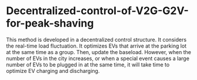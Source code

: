 # Decentralized-control-of-V2G-G2V-for-peak-shaving
This method is developed in a decentralized control structure. 
It considers the real-time load fluctuation. 
It optimizes EVs that arrive at the parking lot at the same time as a group. 
Then, update the baseload.
However, when the number of EVs in the city increases, or when a special event causes a large number of EVs to be plugged in at the same time, it will take time to optimize EV charging and discharging.
